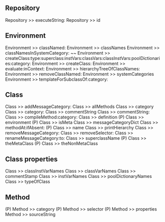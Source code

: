 ## Repository
Repository >> executeString:
Repository >> id


## Environment
Environment >> classNamed:
Environment >> classNames
Environment >> classNamesInSystemCategory:
~~ Environment >> createClass:type:superclass:instVars:classVars:classInstVars:poolDictionaries:category:
Environment >> createClass:
Environment >> evaluate:inContext:
Environment >> hierarchyTreeOfClassNames:
Environment >> removeClassNamed:
Environment >> systemCategories
Environment >> templateForSubclassOf:category:


## Class
Class >> addMessageCategory:
Class >> allMethods
Class >> category
Class >> category:
Class >> commentString
Class >> commentString:
Class >> compileMethod:category:
Class >> definition
(P) Class >> environment
(P) Class >> isMeta
Class >> messageCategoryDict
Class >> methodAt:ifAbsent:
(P) Class >> name
Class >> printHierarchy
Class >> removeMessageCategory:
Class >> removeSelector:
Class >> renameMessageCategory:to:
Class >> superclassName
(P) Class >> theMetaClass
(P) Class >> theNonMetaClass

## Class properties
Class >> classInstVarNames
Class >> classVarNames
Class >> commentStamp
Class >> instVarNames
Class >> poolDictionaryNames
Class >> typeOfClass


## Method
(P) Method >> category
(P) Method >> selector
(P) Method >> properties
Method >> sourceString
